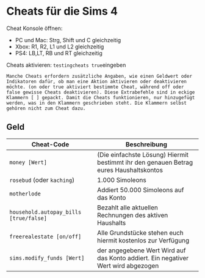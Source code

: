 # Cheats für die Sims 4
Cheat Konsole öffnen:

- PC und Mac: Strg, Shift und C gleichzeitig
- Xbox: R1, R2, L1 und L2 gleichzeitig
- PS4: LB,LT, RB und RT gleichzeitig

Cheats aktivieren: ```testingcheats true```eingeben

```
Manche Cheats erfordern zusätzliche Angaben, wie einen Geldwert oder Indikatoren dafür, ob man eine Aktion aktivieren oder deaktivieren möchte. (on oder true aktiviert bestimmte Cheat, während off oder false gewisse Cheats deaktivieren). Diese Extrabefehle sind in eckige Klammern [ ] gepackt. Damit die Cheats funktionieren, nur hinzugefügt werden, was in den Klammern geschrieben steht. Die Klammern selbst gehören nicht zum Cheat dazu.
```

## Geld

| Cheat-Code | Beschreibung |
|------------|--------------|
| ```money [Wert]``` | (Die einfachste Lösung)	Hiermit bestimmt ihr den genauen Betrag eures Haushaltskontos |
| ```rosebud``` (oder ```kaching```) | 1.000 Simoleons |
| ```motherlode``` | Addiert 50.000 Simoleons auf das Konto |
| ```household.autopay_bills [true/false]``` | Bezahlt alle aktuellen Rechnungen des aktiven Haushalts |
| ```freerealestate [on/off]``` | Alle Grundstücke stehen euch hiermit kostenlos zur Verfügung |
| ```sims.modify_funds [Wert]``` | der angegebene Wert Wird auf das Konto addiert. Ein negativer Wert wird abgezogen |
